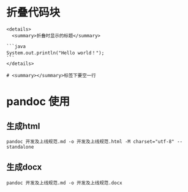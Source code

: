 
# 折叠代码块

    <details>
      <summary>折叠时显示的标题</summary>
    
    ```java
    System.out.println("Hello world！");
    ```
    </details>

```text
# <summary></summary>标签下要空一行
```

# pandoc 使用

## 生成html

    pandoc 开发及上线规范.md -o 开发及上线规范.html -M charset="utf-8" --standalone

## 生成docx

    pandoc 开发及上线规范.md -o 开发及上线规范.docx